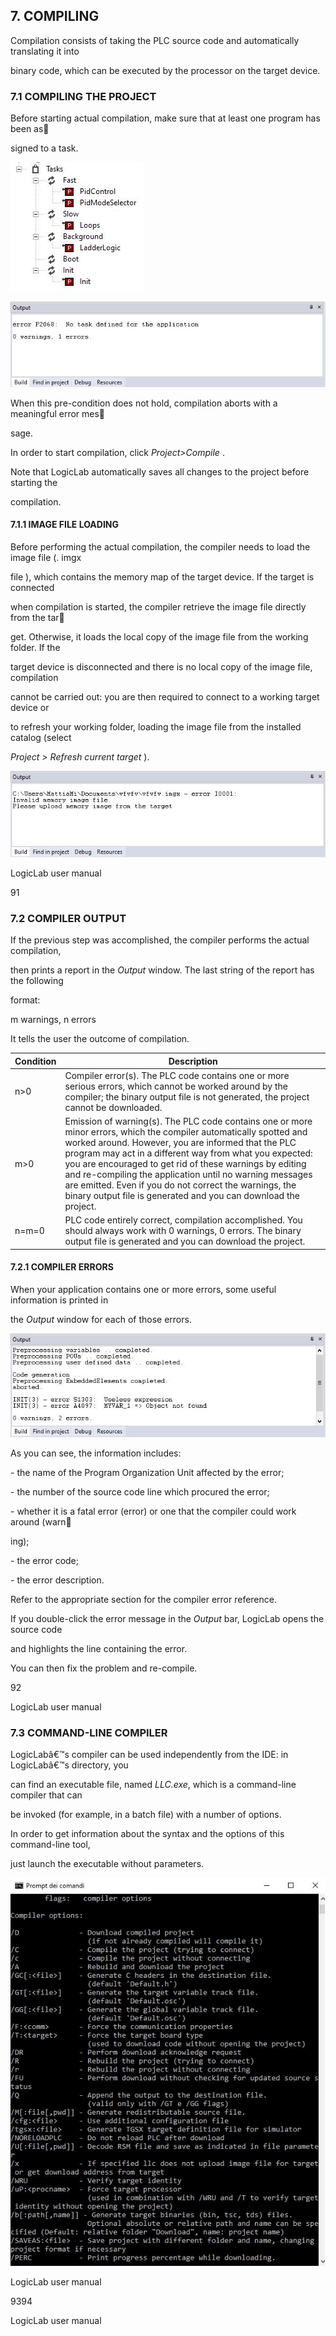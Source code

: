 ## 7. COMPILING 

Compilation consists of taking the PLC source code and automatically translating it into 

binary code, which can be executed by the processor on the target device.

### 7.1 COMPILING THE PROJECT 

Before starting actual compilation, make sure that at least one program has been as

signed to a task.

![](_images/第100页-221.JPG)

![第100页-220](_images/第100页-220.JPG)

When this pre-condition does not hold, compilation aborts with a meaningful error mes

sage.

In order to start compilation, click *Project>Compile* .

Note that LogicLab automatically saves all changes to the project before starting the 

compilation.

#### 7.1.1 IMAGE FILE LOADING 

Before performing the actual compilation, the compiler needs to load the image file (. imgx  

 file ), which contains the memory map of the target device. If the target is connected 

when compilation is started, the compiler retrieve the image file directly from the tar

get. Otherwise, it loads the local copy of the image file from the working folder. If the

target device is disconnected and there is no local copy of the image file, compilation

cannot be carried out: you are then required to connect to a working target device or 

to refresh your working folder, loading the image file from the installed catalog (select

*Project > Refresh current target* ).

![](_images/第100页-218.JPG)

LogicLab user manual 

91
### 7.2 COMPILER OUTPUT 

If the previous step was accomplished, the compiler performs the actual compilation, 

then prints a report in the *Output* window. The last string of the report has the following 

format:

m warnings, n errors

It tells the user the outcome of compilation.

| **Condition** | **Description**                                              |
| ------------- | ------------------------------------------------------------ |
| n>0           | Compiler error(s). The PLC code contains one or more serious errors, which cannot be worked around by the compiler; the binary output file is not generated, the project cannot be downloaded. |
| m>0           | Emission of warning(s). The PLC code contains one or more minor errors, which the compiler automatically spotted and worked around. However, you are informed that the PLC program may act in a  different way from what you expected: you are encouraged to get rid of these warnings by editing and re-compiling the application until no warning messages are emitted. Even if you do not correct the warnings, the binary output file is  generated and you can download the project. |
| n=m=0         | PLC code entirely correct, compilation accomplished. You should  always work with 0 warnings, 0 errors. The binary output file is generated and you can download the project. |



#### 7.2.1 COMPILER ERRORS 

When your application contains one or more errors, some useful information is printed in 

the *Output* window for each of those errors.

![](_images/第101页-222.JPG)

As you can see, the information includes:

\- the name of the Program Organization Unit affected by the error;

\- the number of the source code line which procured the error;

\- whether it is a fatal error (error) or one that the compiler could work around (warn

ing);

\- the error code;

\- the error description.

Refer to the appropriate section for the compiler error reference.

If you double-click the error message in the *Output* bar, LogicLab opens the source code 

and highlights the line containing the error.

You can then fix the problem and re-compile.

92 

LogicLab user manual 
### 7.3 COMMAND-LINE COMPILER 

LogicLabâ€™s compiler can be used independently from the IDE: in LogicLabâ€™s directory, you 

can find an executable file, named *LLC.exe*, which is a command-line compiler that can 

be invoked (for example, in a batch file) with a number of options.

In order to get information about the syntax and the options of this command-line tool, 

just launch the executable without parameters.

![](_images/第102页-223.JPG)

LogicLab user manual 

9394 

LogicLab user manual
